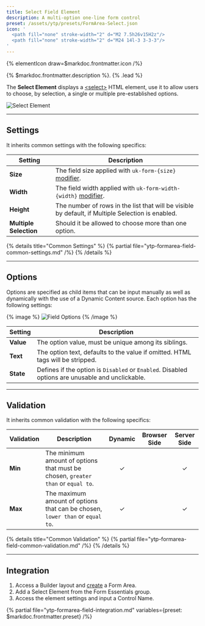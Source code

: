 ```yaml
---
title: Select Field Element
description: A multi-option one-line form control
preset: /assets/ytp/presets/FormArea-Select.json
icon: '
  <path fill="none" stroke-width="2" d="M2 7.5h26v15H2z"/>
  <path fill="none" stroke-width="2" d="M24 14l-3 3-3-3"/>
'
---
```


{% elementIcon draw=$markdoc.frontmatter.icon /%}

{% $markdoc.frontmatter.description %}. {% .lead %}

The **Select Element** displays a [\<select\>](https://developer.mozilla.org/en-US/docs/Web/HTML/Element/select) HTML element, use it to allow users to choose, by selection, a single or multiple pre-established options.

![Select Element](/assets/ytp/forms/fields/select.webp)

---

## Settings

It inherits common settings with the following specifics:

| Setting | Description |
| ------- | ----------- |
| **Size** | The field size applied with `uk-form-{size}` [modifier](https://getuikit.com/docs/form#size-modifiers). |
| **Width** | The field width applied with `uk-form-width-{width}` [modifier](https://getuikit.com/docs/form#width-modifiers). |
| **Height** | The number of rows in the list that will be visible by default, if Multiple Selection is enabled. |
| **Multiple Selection** | Should it be allowed to choose more than one option. |

{% details title="Common Settings" %}
    {% partial file="ytp-formarea-field-common-settings.md" /%}
{% /details %}

---

## Options

Options are specified as child items that can be input manually as well as dynamically with the use of a Dynamic Content source. Each option has the following settings:

{% image %}
![Field Options](/assets/ytp/forms/fields/options.webp)
{% /image %}

| Setting | Description |
| ------- | ----------- |
| **Value** | The option value, must be unique among its siblings. | &#x2713; |
| **Text** | The option text, defaults to the value if omitted. HTML tags will be stripped. | &#x2713; |
| **State** | Defines if the option is `Disabled` or `Enabled`. Disabled options are unusable and unclickable. | &#x2713; |

---

## Validation

It inherits common validation with the following specifics:

| Validation | Description | Dynamic | Browser Side | Server Side |
| ---------- | ----------- | :-----: | :----------: | :---------: |
| **Min** | The minimum amount of options that must be chosen, `greater than` or `equal to`. | &#x2713; | | &#x2713; |
| **Max** | The maximum amount of options that can be chosen, `lower than` or `equal to`. | &#x2713; | | &#x2713; |

{% details title="Common Validation" %}
    {% partial file="ytp-formarea-field-common-validation.md" /%}
{% /details %}

---

## Integration

1. Access a Builder layout and [create](../../setup#creating-a-form) a Form Area.
1. Add a Select Element from the Form Essentials group.
1. Access the element settings and input a Control Name.

{% partial file="ytp-formarea-field-integration.md" variables={preset: $markdoc.frontmatter.preset} /%}
